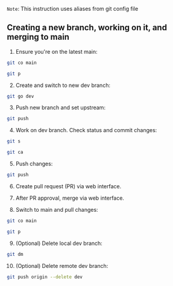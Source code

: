 `Note`: This instruction uses aliases from git config file

## Creating a new branch, working on it, and merging to main 

1. Ensure you're on the latest main:

```bash
git co main 
```

```bash
git p
```

2. Create and switch to new dev branch:

```bash
git go dev
```

3. Push new branch and set upstream:

```bash
git push
```

4. Work on dev branch. Check status and commit changes:

```bash
git s
```
```bash
git ca
```

5. Push changes:

```bash
git push
```

6. Create pull request (PR) via web interface.

7. After PR approval, merge via web interface.

8. Switch to main and pull changes:

```bash
git co main
```

```bash
git p
```

9. (Optional) Delete local dev branch:

```bash
git dm
```

10. (Optional) Delete remote dev branch:

```bash
git push origin --delete dev
```
